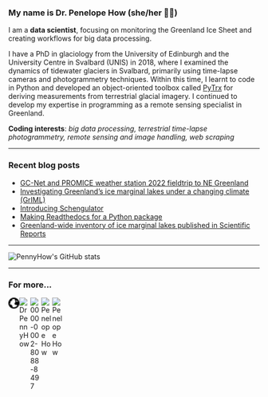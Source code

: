 ### My name is Dr. Penelope How (she/her 🏳️‍🌈) 

I am a **data scientist**, focusing on monitoring the Greenland Ice Sheet and creating workflows for big data processing. 

I have a PhD in glaciology from the University of Edinburgh and the University Centre in Svalbard (UNIS) in 2018, where I examined the dynamics of tidewater glaciers in Svalbard, primarily using time-lapse cameras and photogrammetry techniques. Within this time, I learnt to code in Python and developed an object-oriented toolbox called [PyTrx](https://github.com/PennyHow/PyTrx) for deriving measurements from terrestrial glacial imagery. I continued to develop my expertise in programming as a remote sensing specialist in Greenland.

**Coding interests**: *big data processing, terrestrial time-lapse photogrammetry, remote sensing and image handling, web scraping*

---

### Recent blog posts
<!-- BLOG-POST-LIST:START -->
- [GC-Net and PROMICE weather station 2022 fieldtrip to NE Greenland](https://pennyhow.github.io/blog/gcnet-fieldwork-2022/)
- [Investigating Greenland’s ice marginal lakes under a changing climate &lpar;GrIML&rpar;](https://pennyhow.github.io/blog/investigating-griml/)
- [Introducing Schengulator](https://pennyhow.github.io/blog/introducing-schengulator/)
- [Making Readthedocs for a Python package](https://pennyhow.github.io/blog/making-readthedocs/)
- [Greenland-wide inventory of ice marginal lakes published in Scientific Reports](https://pennyhow.github.io/blog/greenland-wide-inventory-of-ice-marginal-lakes-published-in-scientific-reports/)
<!-- BLOG-POST-LIST:END -->

---

![PennyHow's GitHub stats](https://github-readme-stats.vercel.app/api?username=PennyHow&show_icons=true&hide_border=true&count_private=true)

---

### For more...
[<img align="left" alt="pennyhow.github.io" width="22px" src="https://raw.githubusercontent.com/iconic/open-iconic/master/svg/globe.svg" />][website]
[<img align="left" alt="DrPennyHow" width="22px" src="https://cdn.jsdelivr.net/npm/simple-icons@v3/icons/twitter.svg" />][twitter]
[<img align="left" alt="0000-0002-8088-8497" width="22px" src="https://cdn.jsdelivr.net/npm/simple-icons@3.13.0/icons/orcid.svg" />][orcid]
[<img align="left" alt="Penelope How" width="22px" src="https://cdn.jsdelivr.net/npm/simple-icons@3.13.0/icons/googlescholar.svg" />][scholar]
[<img align="left" alt="Penelope How" width="22px" src="https://cdn.jsdelivr.net/npm/simple-icons@3.13.0/icons/researchgate.svg" />][researchgate]

[website]: https://pennyhow.github.io
[twitter]: https://twitter.com/DrPennyHow
[scholar]: https://scholar.google.com/citations?user=946wHTUAAAAJ&hl=en
[researchgate]: https://www.researchgate.net/profile/Penelope-How
[orcid]: https://orcid.org/0000-0002-8088-8497
